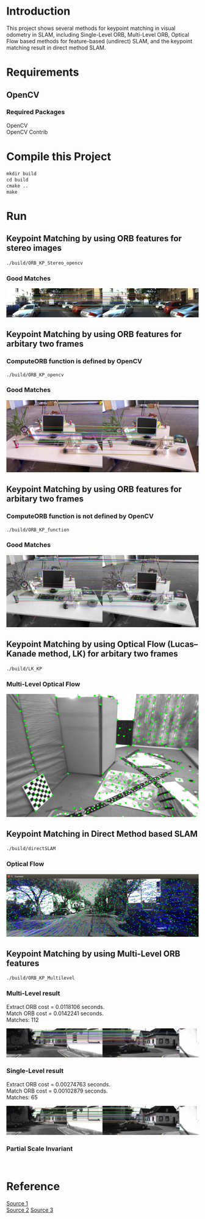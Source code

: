 # Introduction
This project shows several methods for keypoint matching in visual odometry in SLAM,
including Single-Level ORB, Multi-Level ORB, Optical Flow based methods for feature-based (undirect) SLAM, 
and the keypoint matching result in direct method SLAM.

# Requirements
## OpenCV
### Required Packages
OpenCV  
OpenCV Contrib

# Compile this Project
```
mkdir build
cd build
cmake ..
make 
```

# Run
## Keypoint Matching by using ORB features for stereo images
```
./build/ORB_KP_Stereo_opencv
```
### Good Matches
![good_matches_Stereo.png](https://github.com/HugoNip/UndirectDirectSLAM/blob/master/results/good_matches_Stereo.png)


## Keypoint Matching by using ORB features for arbitary two frames
### ComputeORB function is defined by OpenCV
```
./build/ORB_KP_opencv
```
### Good Matches
![good_matches.png](https://github.com/HugoNip/UndirectDirectSLAM/blob/master/results/good_matches.png)


## Keypoint Matching by using ORB features for arbitary two frames
### ComputeORB function is not defined by OpenCV
```
./build/ORB_KP_function
```
### Good Matches
![matches_function.png](https://github.com/HugoNip/UndirectDirectSLAM/blob/master/results/matches_function.png)


## Keypoint Matching by using Optical Flow (Lucas–Kanade method, LK) for arbitary two frames
```
./build/LK_KP
```
### Multi-Level Optical Flow
![LK_Multi.png](https://github.com/HugoNip/UndirectDirectSLAM/blob/master/results/LK_Multi.png)


## Keypoint Matching in Direct Method based SLAM
```
./build/directSLAM
```
### Optical Flow
![directSLAM_pointMatching.png](https://github.com/HugoNip/UndirectDirectSLAM/blob/master/results/directSLAM_pointMatching.png)

## Keypoint Matching by using Multi-Level ORB features
```
./build/ORB_KP_Multilevel
```
### Multi-Level result
Extract ORB cost = 0.0118106 seconds.  
Match ORB cost = 0.0142241 seconds.  
Matches: 112  

![matches_ORBMultiLayer.png](https://github.com/HugoNip/UndirectDirectSLAM/blob/master/results/matches_ORBMultiLayer.png)


### Single-Level result
Extract ORB cost = 0.00274763 seconds.   
Match ORB cost = 0.00102879 seconds.   
Matches: 65  

![matches_ORBSingleLayer.png](https://github.com/HugoNip/UndirectDirectSLAM/blob/master/results/matches_ORBSingleLayer.png)


### Partial Scale Invariant
![]()

# Reference
[Source 1](https://github.com/HugoNip/VisualOdometry-KeypointsMatching)  
[Source 2](https://github.com/HugoNip/VisualOdometry-DirectMethod)
[Source 3](https://medium.com/data-breach/introduction-to-fast-features-from-accelerated-segment-test-4ed33dde6d65)
